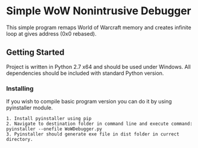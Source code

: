 # Simple WoW Nonintrusive Debugger

This simple program remaps World of Warcraft memory and creates infinite loop at gives address (0x0 rebased).

## Getting Started

Project is written in Python 2.7 x64 and should be used under Windows.
All dependencies should be included with standard Python version.

### Installing

If you wish to compile basic program version you can do it by using pyinstaller module.

```
1. Install pyinstaller using pip
2. Navigate to destination folder in command line and execute command:
pyinstaller --onefile WoWDebugger.py
3. Pyinstaller should generate exe file in dist folder in currect directory.

```
